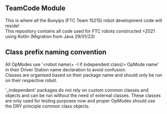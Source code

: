 ## TeamCode Module

This is where all the Bunyips (FTC Team 15215) robot development code will reside!  
This repository contains all code used for FTC robots constructed >2021 using Kotlin (Migration from
Java 29/01/23)

## Class prefix naming convention

All OpModes use '<robot name(+ -I if independent class)> OpMode name' in their Driver Station name
declaration to avoid confusion.  
Classes are organised based on their package name and should only be run on their respective robot.

'_independent' packages do not rely on custom common classes and objects and can be run without the
need of external classes. These classes are only used for testing purposes now and proper OpModes
should use the DRY principle common class objects.